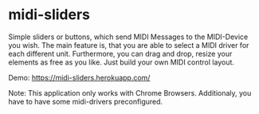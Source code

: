 
# midi-sliders
Simple sliders or buttons, which send MIDI Messages to the MIDI-Device you wish. The main feature is, that you are able to select a MIDI driver for each different unit. Furthermore, you can drag and drop, resize your elements as free as you like. Just build your own MIDI control layout.

Demo: https://midi-sliders.herokuapp.com/

Note: This application only works with Chrome Browsers. Additionaly, you have to have some midi-drivers preconfigured.


